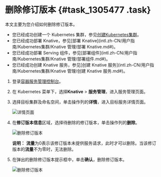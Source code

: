# 删除修订版本 {#task_1305477 .task}

本文主要为您介绍如何删除修订版本。

-   您已经成功创建一个 Kubernetes 集群，参见[创建Kubernetes集群](intl.zh-CN/用户指南/Kubernetes集群/集群管理/创建Kubernetes集群.md#)。
-   您已经成功部署 Knative，参见[部署 Knative](intl.zh-CN/用户指南/Kubernetes集群/Knative 管理/部署 Knative.md#)。
-   您已经成功部署 Serving 组件，参见[部署组件](intl.zh-CN/用户指南/Kubernetes集群/Knative 管理/部署组件.md#)。
-   您已经成功创建 Knative 服务，参见[创建 Knative 服务](intl.zh-CN/用户指南/Kubernetes集群/Knative 管理/创建 Knative 服务.md#)。

1.  登录[容器服务管理控制台](https://cs.console.aliyun.com/)。
2.  在 Kubernetes 菜单下，选择**Knative** \> **服务管理**，进入服务管理页面。
3.  选择目标集群及命名空间，单击操作列的**详情**，进入目标服务详情页面。 

    ![详情页面](http://static-aliyun-doc.oss-cn-hangzhou.aliyuncs.com/assets/img/1040901/156401813852486_zh-CN.png)

4.  在**修订版本信息**区域，选择待删除的修订版本，单击操作列的**删除**。 

    ![删除修订版本](http://static-aliyun-doc.oss-cn-hangzhou.aliyuncs.com/assets/img/1054212/156401813852578_zh-CN.png)

    **说明：** **流量**为0表示该修订版本未提供服务请求，此时才可以删除。当该修订版本的**流量**不为零时，无法删除。

5.  在弹出的删除修订版本提示框中，单击**确认**，删除修订版本。 

    ![删除修订版本](http://static-aliyun-doc.oss-cn-hangzhou.aliyuncs.com/assets/img/1054212/156401813852582_zh-CN.png)


